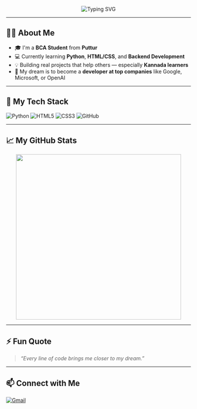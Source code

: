 <!-- ✨ Typing Animation Header -->
<p align="center">
  <img src="https://readme-typing-svg.demolab.com?font=Fira+Code&size=28&pause=1000&color=00FEEF&center=true&vCenter=true&width=800&lines=Hi+%F0%9F%91%8B%2C+I'm+Shahil+from+Puttur.;BCA+Student+%7C+Aspiring+Developer+%F0%9F%92%BB;Learning+Python+and+Web+Development+%F0%9F%92%A1;Dreaming+to+Work+at+Google%2C+Microsoft+or+OpenAI+%F0%9F%9A%80" alt="Typing SVG" />
</p>

---

## 👨‍💻 About Me

- 🎓 I'm a **BCA Student** from **Puttur**
- 💻 Currently learning **Python**, **HTML/CSS**, and **Backend Development**
- 💡 Building real projects that help others — especially **Kannada learners**
- 🎯 My dream is to become a **developer at top companies** like Google, Microsoft, or OpenAI

---

## 🚀 My Tech Stack

![Python](https://img.shields.io/badge/Python-3776AB?style=for-the-badge&logo=python&logoColor=white)
![HTML5](https://img.shields.io/badge/HTML5-e34c26?style=for-the-badge&logo=html5&logoColor=white)
![CSS3](https://img.shields.io/badge/CSS3-264de4?style=for-the-badge&logo=css3&logoColor=white)
![GitHub](https://img.shields.io/badge/GitHub-100000?style=for-the-badge&logo=github&logoColor=white)

---

## 📈 My GitHub Stats

<p align="center">
  <img src="https://github-readme-stats.vercel.app/api?username=Shahil-Puttur&show_icons=true&theme=radical&hide=prs&count_private=true" width="450" />
</p>

---

## ⚡ Fun Quote

> *“Every line of code brings me closer to my dream.”*

---

## 📫 Connect with Me

[![Gmail](https://img.shields.io/badge/Gmail-D14836?style=for-the-badge&logo=gmail&logoColor=white)](mailto:rockbhai5964@gmail.com)
